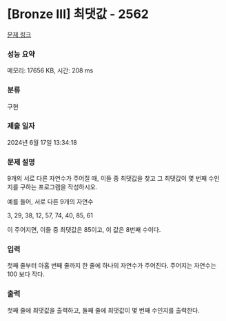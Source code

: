 # [Bronze III] 최댓값 - 2562 

[문제 링크](https://www.acmicpc.net/problem/2562) 

### 성능 요약

메모리: 17656 KB, 시간: 208 ms

### 분류

구현

### 제출 일자

2024년 6월 17일 13:34:18

### 문제 설명

<p>9개의 서로 다른 자연수가 주어질 때, 이들 중 최댓값을 찾고 그 최댓값이 몇 번째 수인지를 구하는 프로그램을 작성하시오.</p>

<p>예를 들어, 서로 다른 9개의 자연수</p>

<p>3, 29, 38, 12, 57, 74, 40, 85, 61</p>

<p>이 주어지면, 이들 중 최댓값은 85이고, 이 값은 8번째 수이다.</p>

### 입력 

 <p>첫째 줄부터 아홉 번째 줄까지 한 줄에 하나의 자연수가 주어진다. 주어지는 자연수는 100 보다 작다.</p>

### 출력 

 <p>첫째 줄에 최댓값을 출력하고, 둘째 줄에 최댓값이 몇 번째 수인지를 출력한다.</p>

